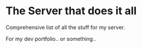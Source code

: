 <h1>The Server that does it all</h1>
<p>Comprehensive list of all the stuff for my server.</p>
<p>For my dev portfolio.. or something..</p>
